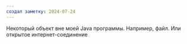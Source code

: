 ```yaml
---
создал заметку: 2024-07-24
---
```

Некоторый объект вне моей Java программы. Например, файл. Или открытое интернет-соединение